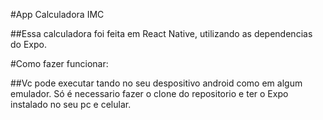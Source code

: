 #App Calculadora IMC

##Essa calculadora foi feita em React Native, utilizando as dependencias do Expo.

#Como fazer funcionar:

##Vc pode executar tando no seu despositivo android como em algum emulador. Só é necessario fazer o clone do repositorio e ter o Expo instalado no seu pc e celular.
